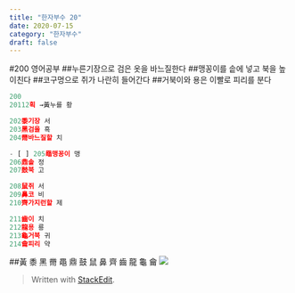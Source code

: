```yaml
---
title: "한자부수 20"
date: 2020-07-15
category: "한자부수"
draft: false
---
```

#200 영어공부
##누른기장으로 검은 옷을 바느질한다
##맹꽁이를 솥에 넣고 북을 높이친다
##코구멍으로 쥐가 나란히 들어간다
##거북이와 용은 이빨로 피리를 분다
```js
200
20112획 →黃누를 황

202黍기장 서
203黑검을 흑
204黹바느질할 치

- [ ] 205黽맹꽁이 맹
206鼎솥 정
207鼓북 고

208鼠쥐 서
209鼻코 비
210齊가지런할 제

211齒이 치
212龍용 룡
213龜거북 귀
214龠피리 약
```
##黃 黍 黑 黹 黽 鼎 鼓 鼠 鼻 齊 齒 龍 龜 龠
![](https://i.ibb.co/YtMDpMJ/200.png)

> Written with [StackEdit](https://stackedit.io/).
<!--stackedit_data:
eyJoaXN0b3J5IjpbLTEwOTUyMDA4NjRdfQ==
-->